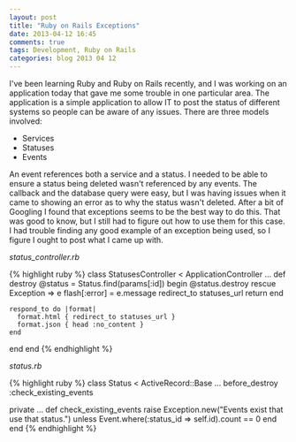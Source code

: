 ```yaml
---
layout: post
title: "Ruby on Rails Exceptions"
date: 2013-04-12 16:45
comments: true
tags: Development, Ruby on Rails
categories: blog 2013 04 12
---
```

I've been learning Ruby and Ruby on Rails recently, and I was working on an application today that gave me some trouble in one particular area. The application is a simple application to allow IT to post the status of different systems so people can be aware of any issues. There are three models involved:

* Services
* Statuses
* Events

An event references both a service and a status. I needed to be able to ensure a status being deleted wasn't referenced by any events. The callback and the database query were easy, but I was having issues when it came to showing an error as to why the status wasn't deleted. After a bit of Googling I found that exceptions seems to be the best way to do this. That was good to know, but I still had to figure out how to use them for this case. I had trouble finding any good example of an exception being used, so I figure I ought to post what I came up with.

*status_controller.rb*

{% highlight ruby %}
class StatusesController < ApplicationController
...
  def destroy
    @status = Status.find(params[:id])
    begin
      @status.destroy
    rescue Exception => e
      flash[:error] = e.message
      redirect_to statuses_url
      return
    end

    respond_to do |format|
      format.html { redirect_to statuses_url }
      format.json { head :no_content }
    end
  end
end
{% endhighlight %}

*status.rb*

{% highlight ruby %}
class Status < ActiveRecord::Base
...
  before_destroy :check_existing_events

  private
...
  def check_existing_events
    raise Exception.new("Events exist that use that status.") unless Event.where(:status_id => self.id).count == 0
  end
end
{% endhighlight %}